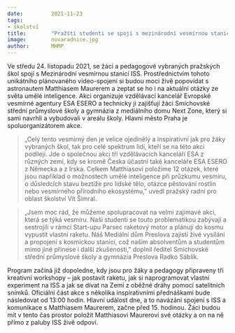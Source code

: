 ```yaml
---
date:         2021-11-23
tags:         
- školství
title:        "Pražští studenti se spojí s mezinárodní vesmírnou stanicí a popovídají si s astronautem Matthiasem Maurerem"
image: 	      novaradnice.jpg
author:       MHMP
---
```


Ve středu 24. listopadu 2021, se žáci a pedagogové vybraných pražských škol spojí s Mezinárodní vesmírnou stanicí ISS. Prostřednictvím tohoto unikátního plánovaného video-spojení si budou moci živě popovídat s astronautem Matthiasem Maurerem a zeptat se ho i na aktuální otázky ze světa umělé inteligence. Akci organizuje vzdělávací kancelář Evropské vesmírné agentury ESA ESERO a technicky ji zajišťují žáci Smíchovské střední průmyslové školy a gymnázia z mediálního domu Next Zone, který si sami navrhli a vybudovali v areálu školy. Hlavní město Praha je spoluorganizátorem akce.

> „Celý tento vesmírný den je velice ojedinělý a inspirativní jak pro žáky vybraných škol, tak pro celé spektrum lidí, kteří se na této akci podílejí. Jde o společnou akci tří vzdělávacích kanceláří ESA z různých zemí, kdy se kromě Česka účastní také kanceláře ESA ESERO z Německa a z Irska. Celkem Matthiasovi položíme 12 otázek, které jsou například o možnostech umělé inteligence při průzkumu vesmíru, o důsledcích stavu beztíže pro lidské tělo, otázce pěstování rostlin nebo vesmírného přírodního ekosystému,” uvedl pražský radní pro oblast školství Vít Šimral.

> „Jsem moc rád, že můžeme spolupracovat na velmi zajímavé akci, která se týká vesmíru. Naši studenti se touto problematikou zabývají a sestrojili v rámci Start-upu Parsec raketový motor a plánují do kosmu vypustit vlastní raketu. Náš Mediální dům Preslova zajistí živé vysílání a propojení s kosmickou stanicí, což našim absolventům a studentům mimo jiné přinese i další zkušenosti," doplnil ředitel Smíchovské střední průmyslové školy a gymnázia Preslova Radko Sáblík. 

Program začíná již dopoledne, kdy jsou pro žáky a pedagogy připraveny tři kreativní workshopy – jak postavit raketu, jak si naprogramovat vlastní experiment na ISS a jak se dívat na Zemi z oběžné dráhy pomocí satelitních snímků. Oficiální část akce s několika inspirativními přednáškami bude následovat od 13:00 hodin. Hlavní událost dne, a to navázání spojení s ISS a komunikace s Matthiasem Maurerem, začne před 15. hodinou. Žáci budou mít v tento čas prostor položit Matthiasovi Maurerovi své otázky a on na ně přímo z paluby ISS živě odpoví.
